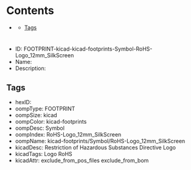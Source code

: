 



Contents
========

* [](#)
	* [Tags](#tags)

# 

- ID: FOOTPRINT-kicad-kicad-footprints-Symbol-RoHS-Logo_12mm_SilkScreen
- Name: 
- Description: 

## Tags

- hexID: 
- oompType: FOOTPRINT
- oompSize: kicad
- oompColor: kicad-footprints
- oompDesc: Symbol
- oompIndex: RoHS-Logo_12mm_SilkScreen
- oompName: kicad-footprints/Symbol/RoHS-Logo_12mm_SilkScreen
- kicadDesc: Restriction of Hazardous Substances Directive Logo
- kicadTags: Logo RoHS
- kicadAttr: exclude_from_pos_files exclude_from_bom
